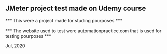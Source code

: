 ## JMeter project test made on Udemy course ##

*** This were a project made for studing pourposes ***

*** The website used to test were automationpractice.com that is used for testing pourposes ***

Jul, 2020
